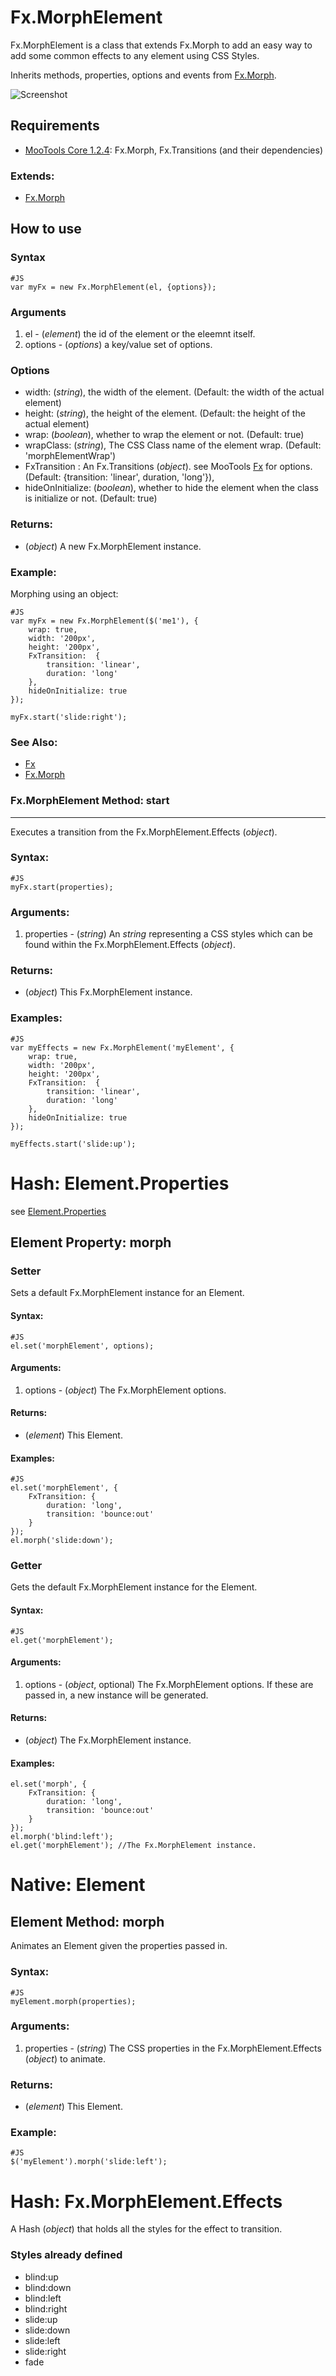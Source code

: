Fx.MorphElement
===============

Fx.MorphElement is a class that extends Fx.Morph to add an easy way to add some common effects to any element using CSS Styles.

Inherits methods, properties, options and events from [Fx.Morph][].

![Screenshot](http://github.com/vincentbluff/Fx.MorphElement/raw/master/screenshot.png)

Requirements
------------

* [MooTools Core 1.2.4](http://mootools.net/core): Fx.Morph, Fx.Transitions (and their dependencies)

### Extends:

- [Fx.Morph][]

How to use
----------

### Syntax
	#JS
	var myFx = new Fx.MorphElement(el, {options});

### Arguments

1. el - (*element*) the id of the element or the eleemnt itself.
2. options - (*options*) a key/value set of options.

### Options
- width: (*string*), the width of the element. (Default: the width of the actual element)
- height: (*string*), the height of the element. (Default: the height of the actual element)
- wrap: (*boolean*),  whether to wrap the element or not. (Default: true)
- wrapClass: (*string*), The CSS Class name of the element wrap. (Default: 'morphElementWrap')
- FxTransition : An Fx.Transitions (*object*). see MooTools [Fx][] for options. (Default: {transition: 'linear', duration, 'long'}),
- hideOnInitialize: (*boolean*),  whether to hide the element when the class is initialize or not. (Default: true)

### Returns:

* (*object*) A new Fx.MorphElement instance.

### Example:

Morphing using an object:

	#JS
	var myFx = new Fx.MorphElement($('me1'), {
		wrap: true,
		width: '200px',
		height: '200px',
		FxTransition:  {
			transition: 'linear',
			duration: 'long'
		},
		hideOnInitialize: true
	});
	
	myFx.start('slide:right');

### See Also:

- [Fx][]
- [Fx.Morph][]

### Fx.MorphElement Method: start
---------------------------------

Executes a transition from the Fx.MorphElement.Effects (*object*).

### Syntax:

	#JS
	myFx.start(properties);

### Arguments:

1. properties - (*string*) An *string* representing a CSS styles which can be found within the Fx.MorphElement.Effects (*object*).

### Returns:

* (*object*) This Fx.MorphElement instance.

### Examples:
	
	#JS
	var myEffects = new Fx.MorphElement('myElement', {
		wrap: true,
		width: '200px',
		height: '200px',
		FxTransition:  {
			transition: 'linear',
			duration: 'long'
		},
		hideOnInitialize: true
	});

	myEffects.start('slide:up');

Hash: Element.Properties
========================

see [Element.Properties][]

Element Property: morph
-----------------------

### Setter

Sets a default Fx.MorphElement instance for an Element.

#### Syntax:

	#JS
	el.set('morphElement', options);

#### Arguments:

1. options - (*object*) The Fx.MorphElement options.

#### Returns:

* (*element*) This Element.

#### Examples:

	#JS
	el.set('morphElement', {
		FxTransition: {
			duration: 'long',
			transition: 'bounce:out'
		}
	});
	el.morph('slide:down');

### Getter

Gets the default Fx.MorphElement instance for the Element.

#### Syntax:

	#JS
	el.get('morphElement');

#### Arguments:

1. options - (*object*, optional) The Fx.MorphElement options. If these are passed in, a new instance will be generated.

#### Returns:

* (*object*) The Fx.MorphElement instance.

#### Examples:

	el.set('morph', {
		FxTransition: {
			duration: 'long',
			transition: 'bounce:out'
		}
	});
	el.morph('blind:left');
	el.get('morphElement'); //The Fx.MorphElement instance.

Native: Element
===============

Element Method: morph
---------------------

Animates an Element given the properties passed in.

### Syntax:

	#JS
	myElement.morph(properties);

### Arguments:

1. properties - (*string*) The CSS properties in the Fx.MorphElement.Effects (*object*) to animate.

### Returns:

* (*element*) This Element.

### Example:

	#JS
	$('myElement').morph('slide:left');

Hash: Fx.MorphElement.Effects
=============================

A Hash (*object*) that holds all the styles for the effect to transition.

### Styles already defined

- blind:up
- blind:down
- blind:left
- blind:right
- slide:up
- slide:down
- slide:left
- slide:right
- fade

[Fx]: http://www.mootools.net/docs/Fx/Fx
[Fx.Morph]: http://www.mootools.net/docs/Fx/Fx.Morph
[Element.Properties]: http://www.mootools.net/docs/Element/Element/#Element-Properties
